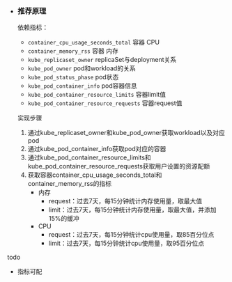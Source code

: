 - ### 推荐原理

  依赖指标：

  - `container_cpu_usage_seconds_total` 容器 CPU
  - `container_memory_rss` 容器 内存
  - `kube_replicaset_owner` replicaSet与deployment关系
  - `kube_pod_owner` pod和workload的关系
  - `kube_pod_status_phase` pod状态
  - `kube_pod_container_info` pod容器信息
  - `kube_pod_container_resource_limits` 容器limit值
  - `kube_pod_container_resource_requests` 容器request值

  实现步骤

  1. 通过kube_replicaset_owner和kube_pod_owner获取workload以及对应pod
  2. 通过kube_pod_container_info获取pod对应的容器
  3. 通过kube_pod_container_resource_limits和kube_pod_container_resource_requests获取用户设置的资源配额
  4. 获取容器container_cpu_usage_seconds_total和container_memory_rss的指标
     * 内存
       * request：过去7天，每15分钟统计内存使用量，取最大值
       * limit：过去7天，每15分钟统计内存使用量，取最大值，并添加15%的缓冲
     * CPU
       * request：过去7天，每15分钟统计cpu使用量，取85百分位点
       * limit：过去7天，每15分钟统计cpu使用量，取95百分位点



todo

* 指标可配

  